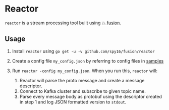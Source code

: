 # Reactor

`reactor` is a stream processing tool built using [💥 fusion](https://github.com/spy16/fusion).

## Usage

1. Install `reactor` using `go get -u -v github.com/spy16/fusion/reactor`
2. Create a config file `my_config.json` by referring to config files in [samples](./samples) 
3. Run `reactor -config my_config.json`. When you run this, `reactor` will:

    1. Reactor will parse the proto message and create a message descriptor.
    2. Connect to Kafka cluster and subscribe to given topic name.
    3. Parse every message body as protobuf using the descriptor created in step 1 and log JSON formatted version
       to `stdout`.
